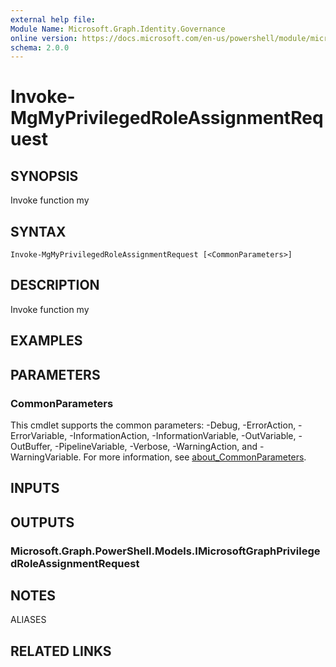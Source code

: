 ```yaml
---
external help file:
Module Name: Microsoft.Graph.Identity.Governance
online version: https://docs.microsoft.com/en-us/powershell/module/microsoft.graph.identity.governance/invoke-mgmyprivilegedroleassignmentrequest
schema: 2.0.0
---
```


# Invoke-MgMyPrivilegedRoleAssignmentRequest

## SYNOPSIS
Invoke function my

## SYNTAX

```
Invoke-MgMyPrivilegedRoleAssignmentRequest [<CommonParameters>]
```

## DESCRIPTION
Invoke function my

## EXAMPLES

## PARAMETERS

### CommonParameters
This cmdlet supports the common parameters: -Debug, -ErrorAction, -ErrorVariable, -InformationAction, -InformationVariable, -OutVariable, -OutBuffer, -PipelineVariable, -Verbose, -WarningAction, and -WarningVariable. For more information, see [about_CommonParameters](http://go.microsoft.com/fwlink/?LinkID=113216).

## INPUTS

## OUTPUTS

### Microsoft.Graph.PowerShell.Models.IMicrosoftGraphPrivilegedRoleAssignmentRequest

## NOTES

ALIASES

## RELATED LINKS

